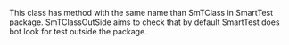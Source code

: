 This class has method with the same name than SmTClass in SmartTest package. SmTClassOutSide aims to check that by default SmartTest does bot look for test outside the package.